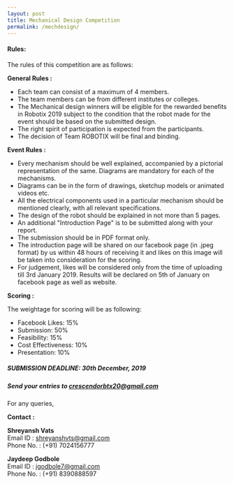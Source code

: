```yaml
---
layout: post
title: Mechanical Design Competition
permalink: /mechdesign/
---
```


#### Rules:

The rules of this competition are as follows:

**General Rules :**

* Each team can consist of a maximum of 4 members.
* The team members can be from different institutes or colleges.
* The Mechanical design winners will be eligible for the rewarded benefits in Robotix 2019 subject to the condition that the robot made for the event should be based on the submitted design.
* The right spirit of participation is expected from the participants.
* The decision of Team ROBOTIX will be final and binding.

**Event Rules :**

* Every mechanism should be well explained, accompanied by a pictorial representation of the same. Diagrams are mandatory for each of the mechanisms.
* Diagrams can be in the form of drawings, sketchup models or animated videos etc.
* All the electrical components used in a particular mechanism should be mentioned clearly, with all relevant specifications.
* The design of the robot should be explained in not more than 5 pages.
* An additional "Introduction Page" is to be submitted along with your report.
* The submission should be in PDF format only.
* The introduction page will be shared on our facebook page (in .jpeg format) by us within 48 hours of receiving it and likes on this image will be taken into consideration for the scoring.
* For judgement, likes will be considered only  from the time of uploading till 3rd January 2019. Results will be declared on 5th of January on facebook page as well as website.

**Scoring :**

The weightage for scoring will be as following:

* Facebook Likes: 15%
* Submission: 50%
* Feasibility: 15%
* Cost Effectiveness: 10%
* Presentation: 10%

##### **SUBMISSION DEADLINE:** 30th December, 2019

##### Send your entries to [crescendorbtx20@gmail.com](mailto:crescendorbtx20@gmail.com)

For any queries,

**Contact :**

**Shreyansh Vats**  
Email ID : [shreyanshvts@gmail.com](mailto:shreyanshvts@gmail.com)  
Phone No. : (+91) 7024156777

**Jaydeep Godbole**  
Email ID : [jgodbole7@gmail.com](mailto:jgodbole7@gmail.com)  
Phone No. : (+91) 8390888597


